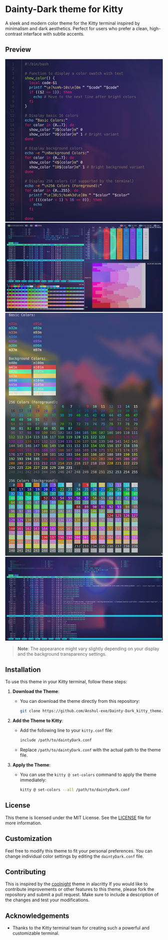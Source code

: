 # Dainty-Dark theme for Kitty

A sleek and modern color theme for the Kitty terminal inspired by minimalism and dark aesthetics. Perfect for users who prefer a clean, high-contrast interface with subtle accents.

## Preview

![Theme Preview](./screenshots/bat.png)
![colors](./screenshots/lesgo.png)
![colorss](./screenshots/colorss.png)
![htop](./screenshots/htop.png)

> **Note**: The appearance might vary slightly depending on your display and the background transparency settings.

## Installation

To use this theme in your Kitty terminal, follow these steps:

1. **Download the Theme**:

   - You can download the theme directly from this repository:
     ```bash
     git clone https://github.com/Anshul-exe/Dainty-Dark_kitty_theme.git
     ```

2. **Add the Theme to Kitty**:

   - Add the following line to your `kitty.conf` file:
     ```bash
     include /path/to/daintyDark.conf
     ```
   - Replace `/path/to/daintyDark.conf` with the actual path to the theme file.

3. **Apply the Theme**:
   - You can use the `kitty @ set-colors` command to apply the theme immediately:
     ```bash
     kitty @ set-colors --all /path/to/daintyDark.conf
     ```

## License

This theme is licensed under the MIT License. See the [LICENSE](./LICENSE) file for more information.

## Customization

Feel free to modify this theme to fit your personal preferences. You can change individual color settings by editing the `daintyDark.conf` file.

## Contributing

This is inspired by the [coolnight](https://github.com/josean-dev/dev-environment-files/blob/main/.config/alacritty/themes/themes/coolnight.toml) theme in alacritty
If you would like to contribute improvements or other features to this theme, please fork the repository and submit a pull request. Make sure to include a description of the changes and test your modifications.

## Acknowledgements

- Thanks to the Kitty terminal team for creating such a powerful and customizable terminal.
